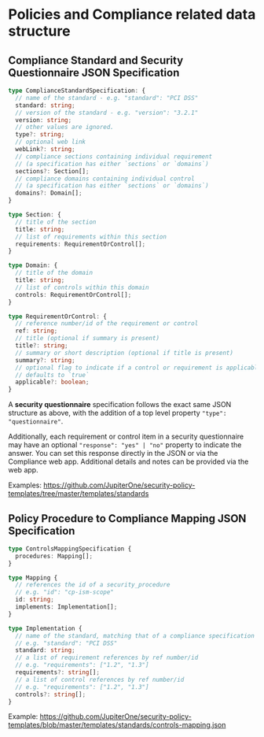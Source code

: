 # Policies and Compliance related data structure

## Compliance Standard and Security Questionnaire JSON Specification

```typescript
type ComplianceStandardSpecification: {
  // name of the standard - e.g. "standard": "PCI DSS"
  standard: string;
  // version of the standard - e.g. "version": "3.2.1"
  version: string;
  // other values are ignored.
  type?: string;
  // optional web link
  webLink?: string;
  // compliance sections containing individual requirement
  // (a specification has either `sections` or `domains`)
  sections?: Section[];
  // compliance domains containing individual control
  // (a specification has either `sections` or `domains`)
  domains?: Domain[];
}

type Section: {
  // title of the section
  title: string;
  // list of requirements within this section
  requirements: RequirementOrControl[];
}

type Domain: {
  // title of the domain
  title: string;
  // list of controls within this domain
  controls: RequirementOrControl[];
}

type RequirementOrControl: {
  // reference number/id of the requirement or control
  ref: string;
  // title (optional if summary is present)
  title?: string;
  // summary or short description (optional if title is present)
  summary?: string;
  // optional flag to indicate if a control or requirement is applicable
  // defaults to `true`
  applicable?: boolean;
}
```

A **security questionnaire** specification follows the exact same JSON structure
as above, with the addition of a top level property `"type": "questionnaire"`.

Additionally, each requirement or control item in a security questionnaire may
have an optional `"response": "yes" | "no"` property to indicate the answer. You
can set this response directly in the JSON or via the Compliance web app.
Additional details and notes can be provided via the web app.

Examples:
<https://github.com/JupiterOne/security-policy-templates/tree/master/templates/standards>

## Policy Procedure to Compliance Mapping JSON Specification

```typescript
type ControlsMappingSpecification {
  procedures: Mapping[];
}

type Mapping {
  // references the id of a security_procedure
  // e.g. "id": "cp-ism-scope"
  id: string;
  implements: Implementation[];
}

type Implementation {
  // name of the standard, matching that of a compliance specification
  // e.g. "standard": "PCI DSS"
  standard: string;
  // a list of requirement references by ref number/id
  // e.g. "requirements": ["1.2", "1.3"]
  requirements?: string[];
  // a list of control references by ref number/id
  // e.g. "requirements": ["1.2", "1.3"]
  controls?: string[];
}
```

Example:
<https://github.com/JupiterOne/security-policy-templates/blob/master/templates/standards/controls-mapping.json>